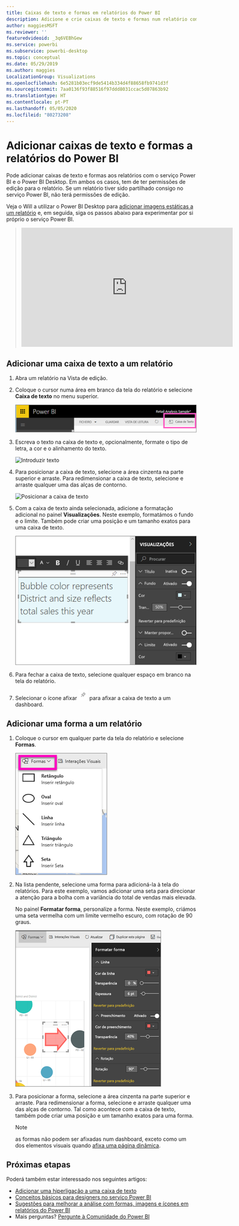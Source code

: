 ```yaml
---
title: Caixas de texto e formas em relatórios do Power BI
description: Adicione e crie caixas de texto e formas num relatório com o serviço Microsoft Power BI.
author: maggiesMSFT
ms.reviewer: ''
featuredvideoid: _3q6VEBhGew
ms.service: powerbi
ms.subservice: powerbi-desktop
ms.topic: conceptual
ms.date: 05/29/2019
ms.author: maggies
LocalizationGroup: Visualizations
ms.openlocfilehash: 6e5281b03ecf9de5414b334d4f88658fb9741d3f
ms.sourcegitcommit: 7aa0136f93f88516f97ddd8031ccac5d07863b92
ms.translationtype: HT
ms.contentlocale: pt-PT
ms.lasthandoff: 05/05/2020
ms.locfileid: "80273208"
---
```

# <a name="add-text-boxes-and-shapes-to-power-bi-reports"></a>Adicionar caixas de texto e formas a relatórios do Power BI
Pode adicionar caixas de texto e formas aos relatórios com o serviço Power BI e o Power BI Desktop. Em ambos os casos, tem de ter permissões de edição para o relatório. Se um relatório tiver sido partilhado consigo no serviço Power BI, não terá permissões de edição. 

Veja o Will a utilizar o Power BI Desktop para [adicionar imagens estáticas a um relatório](/learn/modules/visuals-in-power-bi/12-formatting) e, em seguida, siga os passos abaixo para experimentar por si próprio o serviço Power BI.
> 
> <iframe width="560" height="315" src="https://www.youtube.com/embed/_3q6VEBhGew" frameborder="0" allowfullscreen></iframe>
> 

## <a name="add-a-text-box-to-a-report"></a>Adicionar uma caixa de texto a um relatório
1. Abra um relatório na Vista de edição.

2. Coloque o cursor numa área em branco da tela do relatório e selecione **Caixa de texto** no menu superior.
   
   ![Selecionar caixa de texto](media/power-bi-reports-add-text-and-shapes/pbi_textbox.png)
3. Escreva o texto na caixa de texto e, opcionalmente, formate o tipo de letra, a cor e o alinhamento do texto. 
   
   ![Introduzir texto](media/power-bi-reports-add-text-and-shapes/pbi_textbox2new.png)
4. Para posicionar a caixa de texto, selecione a área cinzenta na parte superior e arraste. Para redimensionar a caixa de texto, selecione e arraste qualquer uma das alças de contorno. 
   
   ![Posicionar a caixa de texto](media/power-bi-reports-add-text-and-shapes/textboxsmaller.gif)

5. Com a caixa de texto ainda selecionada, adicione a formatação adicional no painel **Visualizações**. Neste exemplo, formatámos o fundo e o limite. Também pode criar uma posição e um tamanho exatos para uma caixa de texto.  

   ![Formatação da caixa de texto](media/power-bi-reports-add-text-and-shapes/power-bi-borders.png)

6. Para fechar a caixa de texto, selecione qualquer espaço em branco na tela do relatório. 

7. Selecionar o ícone afixar  ![ícone de afixação](media/power-bi-reports-add-text-and-shapes/pbi_pintile.png) para afixar a caixa de texto a um dashboard. 

## <a name="add-a-shape-to-a-report"></a>Adicionar uma forma a um relatório
1. Coloque o cursor em qualquer parte da tela do relatório e selecione **Formas**.
   
   ![Selecionar formas](media/power-bi-reports-add-text-and-shapes/power-bi-shapes.png)
2. Na lista pendente, selecione uma forma para adicioná-la à tela do relatórios. Para este exemplo, vamos adicionar uma seta para direcionar a atenção para a bolha com a variância do total de vendas mais elevada. 
   
   No painel **Formatar forma**, personalize a forma. Neste exemplo, criámos uma seta vermelha com um limite vermelho escuro, com rotação de 90 graus.
   
   ![Personalizar a forma](media/power-bi-reports-add-text-and-shapes/power-bi-arrrow.png)
3. Para posicionar a forma, selecione a área cinzenta na parte superior e arraste. Para redimensionar a forma, selecione e arraste qualquer uma das alças de contorno. Tal como acontece com a caixa de texto, também pode criar uma posição e um tamanho exatos para uma forma.

   > [!NOTE]
   > as formas não podem ser afixadas num dashboard, exceto como um dos elementos visuais quando [afixa uma página dinâmica](service-dashboard-pin-live-tile-from-report.md). 
   > 
   > 

## <a name="next-steps"></a>Próximas etapas

Poderá também estar interessado nos seguintes artigos:

* [Adicionar uma hiperligação a uma caixa de texto](service-add-hyperlink-to-text-box.md)
* [Conceitos básicos para designers no serviço Power BI](service-basic-concepts.md)
* [Sugestões para melhorar a análise com formas, imagens e ícones em relatórios do Power BI](guidance/report-tips-shapes-images-icons.md)
* Mais perguntas? [Pergunte à Comunidade do Power BI](https://community.powerbi.com/)

